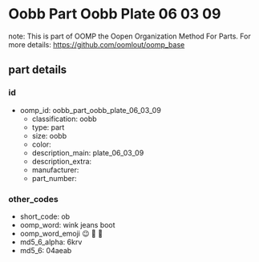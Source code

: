 # Oobb Part Oobb Plate 06 03 09  

note: This is part of OOMP the Oopen Organization Method For Parts. For more details: https://github.com/oomlout/oomp_base

##  part details





### id
* oomp_id: oobb_part_oobb_plate_06_03_09
  * classification: oobb
  * type: part
  * size: oobb
  * color: 
  * description_main: plate_06_03_09
  * description_extra: 
  * manufacturer: 
  * part_number: 

### other_codes
* short_code: ob
* oomp_word: wink jeans boot
* oomp_word_emoji :wink: :jeans: :boot:
* md5_6_alpha: 6krv
* md5_6: 04aeab